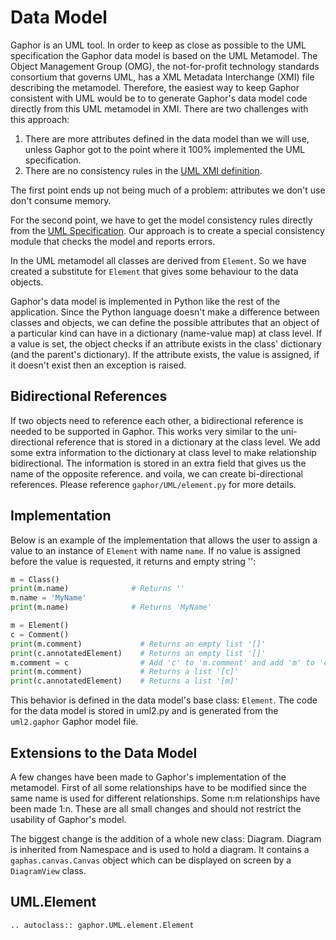 # Data Model

Gaphor is an UML tool. In order to keep as close as possible to the UML
specification the Gaphor data model is based on the UML Metamodel. The Object
Management Group (OMG), the not-for-profit technology standards consortium that
governs UML, has a XML Metadata Interchange (XMI) file describing the
metamodel. Therefore, the easiest way to keep Gaphor consistent with UML would
be to to generate Gaphor's data model code directly from this UML metamodel in
XMI. There are two challenges with this approach:

1.  There are more attributes defined in the data model than we will use,
    unless Gaphor got to the point where it 100% implemented the UML specification.
2.  There are no consistency rules in the [UML XMI
definition](https://www.omg.org/spec/UML/20131001/UML.xmi).

The first point ends up not being much of a problem: attributes we don't use
don't consume memory.

For the second point, we have to get the model consistency rules directly from
the [UML Specification](https://www.omg.org/spec/UML/2.5/PDF). Our approach is
to create a special consistency module that checks the model and reports
errors.

In the UML metamodel all classes are derived from `Element`. So we have created
a substitute for `Element` that gives some behaviour to the data objects.

Gaphor's data model is implemented in Python like the rest of the
application. Since the Python language doesn't make a difference between
classes and objects, we can define the possible attributes that an object of
a particular kind can have in a dictionary (name-value map) at class level.
If a value is set, the object checks if an attribute exists in the class'
dictionary (and the parent's dictionary). If the attribute exists, the value
is assigned, if it doesn't exist then an exception is raised.

## Bidirectional References

If two objects need to reference each other, a bidirectional reference
is needed to be supported in Gaphor. This works very similar to the
uni-directional reference that is stored in a dictionary at the class level.
We add some extra information to the dictionary at class
level to make relationship bidirectional. The information is stored in an
extra field that gives us the name of the opposite reference. and voila, we
can create bi-directional references. Please reference
`gaphor/UML/element.py` for more details.

## Implementation

Below is an example of the implementation that allows the user to assign a
value to an instance of `Element` with name `name`. If no value is assigned
before the value is requested, it returns and empty string '':

```python
m = Class()
print(m.name)              # Returns ''
m.name = 'MyName'
print(m.name)              # Returns 'MyName'

m = Element()
c = Comment()
print(m.comment)             # Returns an empty list '[]'
print(c.annotatedElement)    # Returns an empty list '[]'
m.comment = c                # Add 'c' to 'm.comment' and add 'm' to 'c.annotatedElement'
print(m.comment)             # Returns a list '[c]'
print(c.annotatedElement)    # Returns a list '[m]'
```

This behavior is defined in the data model's base class: `Element`. The code
for the data model is stored in uml2.py and is generated from the
`uml2.gaphor` Gaphor model file.

## Extensions to the Data Model

A few changes have been made to Gaphor's implementation of the
metamodel. First of all some relationships have to be modified since the
same name is used for different relationships. Some n:m relationships
have been made 1:n. These are all small changes and should not restrict
the usability of Gaphor's model.

The biggest change is the addition of a whole new class: Diagram.
Diagram is inherited from Namespace and is used to hold a diagram. It
contains a `gaphas.canvas.Canvas` object which can be displayed on
screen by a `DiagramView` class.

## UML.Element

```eval_rst
.. autoclass:: gaphor.UML.element.Element
```
